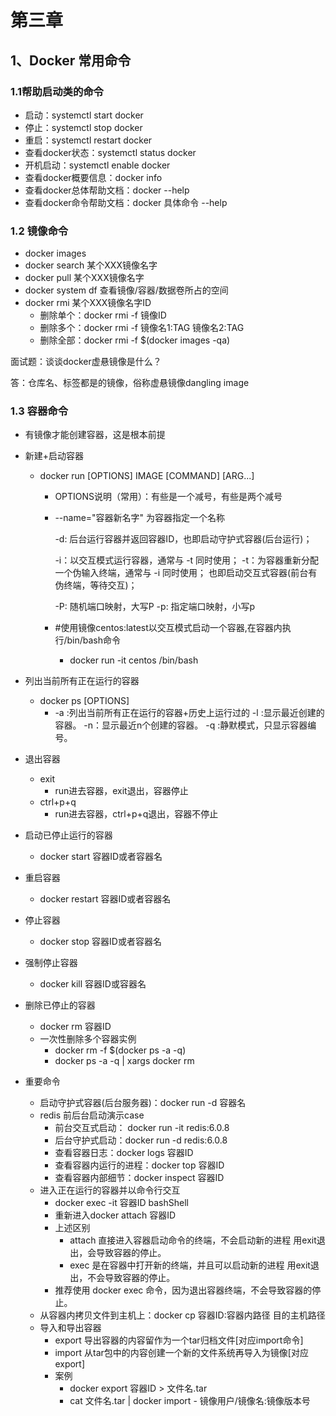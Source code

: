 #	第三章

##	1、Docker 常用命令

###	1.1帮助启动类的命令

* 启动：systemctl start docker
* 停止：systemctl stop docker
* 重启：systemctl restart docker
* 查看docker状态：systemctl status docker
* 开机启动：systemctl enable docker
* 查看docker概要信息：docker info
* 查看docker总体帮助文档：docker --help
* 查看docker命令帮助文档：docker 具体命令 --help





###	1.2 镜像命令

* docker images
* docker search 某个XXX镜像名字
* docker pull 某个XXX镜像名字
* docker system df 查看镜像/容器/数据卷所占的空间
* docker rmi 某个XXX镜像名字ID
  * 删除单个：docker rmi  -f 镜像ID
  * 删除多个：docker rmi -f 镜像名1:TAG 镜像名2:TAG 
  * 删除全部：docker rmi -f $(docker images -qa)



面试题：谈谈docker虚悬镜像是什么？

答：仓库名、标签都是<none>的镜像，俗称虚悬镜像dangling image





###	1.3 容器命令

* 有镜像才能创建容器，这是根本前提

* 新建+启动容器

  * docker run [OPTIONS] IMAGE [COMMAND] [ARG...]

    *  OPTIONS说明（常用）：有些是一个减号，有些是两个减号

      * --name="容器新名字"       为容器指定一个名称

        -d: 后台运行容器并返回容器ID，也即启动守护式容器(后台运行)；

        -i：以交互模式运行容器，通常与 -t 同时使用；
        -t：为容器重新分配一个伪输入终端，通常与 -i 同时使用；
        也即启动交互式容器(前台有伪终端，等待交互)；

        -P: 随机端口映射，大写P
        -p: 指定端口映射，小写p

    * #使用镜像centos:latest以交互模式启动一个容器,在容器内执行/bin/bash命令

      * docker run -it centos /bin/bash 

* 列出当前所有正在运行的容器

  * docker ps [OPTIONS]
    * -a :列出当前所有正在运行的容器+历史上运行过的
      -l :显示最近创建的容器。
      -n：显示最近n个创建的容器。
      -q :静默模式，只显示容器编号。

* 退出容器

  * exit
    * run进去容器，exit退出，容器停止
  * ctrl+p+q
    * run进去容器，ctrl+p+q退出，容器不停止

* 启动已停止运行的容器

  * docker start 容器ID或者容器名

* 重启容器

  * docker restart 容器ID或者容器名

* 停止容器

  * docker stop 容器ID或者容器名

* 强制停止容器

  * docker kill 容器ID或容器名

* 删除已停止的容器

  * docker rm 容器ID
  * 一次性删除多个容器实例
    * docker rm -f $(docker ps -a -q)
    * docker ps -a -q | xargs docker rm

* 重要命令

  * 启动守护式容器(后台服务器)：docker run -d 容器名
  * redis 前后台启动演示case
    * 前台交互式启动： docker run -it redis:6.0.8
    * 后台守护式启动：docker run -d redis:6.0.8
    * 查看容器日志：docker logs 容器ID
    * 查看容器内运行的进程：docker top 容器ID
    * 查看容器内部细节：docker inspect 容器ID
  * 进入正在运行的容器并以命令行交互
    * docker exec -it 容器ID bashShell
    * 重新进入docker attach 容器ID
    * 上述区别
      * attach 直接进入容器启动命令的终端，不会启动新的进程
        用exit退出，会导致容器的停止。
      * exec 是在容器中打开新的终端，并且可以启动新的进程
        用exit退出，不会导致容器的停止。
    * 推荐使用 docker exec 命令，因为退出容器终端，不会导致容器的停止。
  * 从容器内拷贝文件到主机上：docker cp  容器ID:容器内路径 目的主机路径
  * 导入和导出容器
    * export 导出容器的内容留作为一个tar归档文件[对应import命令]
    * import 从tar包中的内容创建一个新的文件系统再导入为镜像[对应export]
    * 案例
      * docker export 容器ID > 文件名.tar
      * cat 文件名.tar | docker import - 镜像用户/镜像名:镜像版本号

